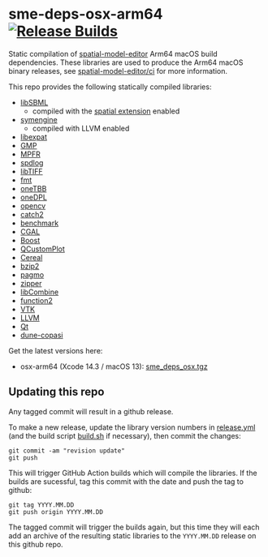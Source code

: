 # sme-deps-osx-arm64 [![Release Builds](https://github.com/ssciwr/sme-deps-osx-arm64/actions/workflows/release.yml/badge.svg)](https://github.com/ssciwr/sme-deps-osx-arm64/actions/workflows/release.yml)

Static compilation of [spatial-model-editor](https://github.com/spatial-model-editor/spatial-model-editor) Arm64 macOS build dependencies.
These libraries are used to produce the Arm64 macOS binary releases, see [spatial-model-editor/ci](https://github.com/spatial-model-editor/spatial-model-editor/blob/main/ci/README.md) for more information.

This repo provides the following statically compiled libraries:

- [libSBML](https://github.com/sbmlteam/libsbml)
  - compiled with the [spatial extension](https://github.com/sbmlteam/sbml-specifications/blob/release/sbml-level-3/version-1/spatial/specification/sbml.level-3.version-1.spatial.version-1.release-1.pdf) enabled
- [symengine](https://github.com/symengine/symengine)
  - compiled with LLVM enabled
- [libexpat](https://libexpat.github.io/)
- [GMP](https://gmplib.org)
- [MPFR](https://www.mpfr.org)
- [spdlog](https://github.com/gabime/spdlog)
- [libTIFF](http://www.libtiff.org/)
- [fmt](https://fmt.dev/)
- [oneTBB](https://github.com/oneapi-src/oneTBB)
- [oneDPL](https://github.com/oneapi-src/oneDPL)
- [opencv](https://github.com/opencv/opencv)
- [catch2](https://github.com/catchorg/Catch2)
- [benchmark](https://github.com/google/benchmark)
- [CGAL](https://github.com/CGAL/cgal)
- [Boost](https://www.boost.org/)
- [QCustomPlot](https://www.qcustomplot.com)
- [Cereal](https://github.com/USCiLab/cereal)
- [bzip2](https://www.sourceware.org/bzip2/)
- [pagmo](https://github.com/esa/pagmo2)
- [zipper](https://github.com/fbergmann/zipper)
- [libCombine](https://github.com/sbmlteam/libCombine)
- [function2](https://github.com/Naios/function2)
- [VTK](https://gitlab.kitware.com/vtk/vtk)
- [LLVM](https://llvm.org/)
- [Qt](https://doc.qt.io/)
- [dune-copasi](https://gitlab.dune-project.org/copasi/dune-copasi)

Get the latest versions here:

- osx-arm64 (Xcode 14.3 / macOS 13): [sme_deps_osx.tgz](https://github.com/ssciwr/sme-deps-osx-arm64/releases/latest/download/sme_deps_osx-arm64.tgz)

## Updating this repo

Any tagged commit will result in a github release.

To make a new release, update the library version numbers in [release.yml](https://github.com/ssciwr/sme-deps-osx-arm64/blob/main/.github/workflows/release.yml#L6) (and the build script [build.sh](https://github.com/ssciwr/sme-deps-osx-arm64/blob/main/build.sh) if necessary), then commit the changes:

```
git commit -am "revision update"
git push
```

This will trigger GitHub Action builds which will compile the libraries. If the builds are sucessful, tag this commit with the date and push the tag to github:

```
git tag YYYY.MM.DD
git push origin YYYY.MM.DD
```

The tagged commit will trigger the builds again, but this time they will each add an archive of the resulting static libraries to the `YYYY.MM.DD` release on this github repo.
